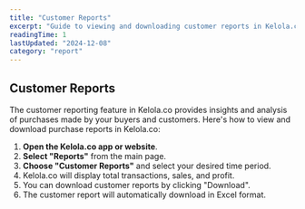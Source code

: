 ```yaml
---
title: "Customer Reports"
excerpt: "Guide to viewing and downloading customer reports in Kelola.co"
readingTime: 1
lastUpdated: "2024-12-08"
category: "report"
---
```


## Customer Reports

The customer reporting feature in Kelola.co provides insights and analysis of purchases made by your buyers and customers. Here's how to view and download purchase reports in Kelola.co:

1. **Open the Kelola.co app or website**.
2. **Select "Reports"** from the main page.
3. **Choose "Customer Reports"** and select your desired time period.
4. Kelola.co will display total transactions, sales, and profit.
5. You can download customer reports by clicking "Download".
6. The customer report will automatically download in Excel format.
